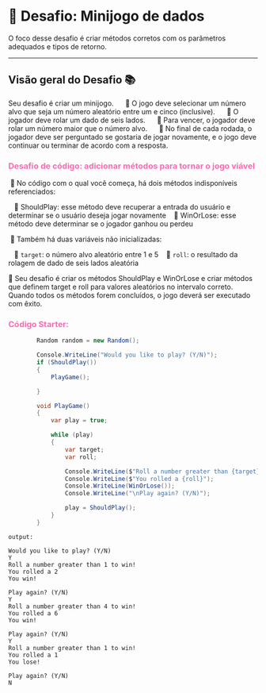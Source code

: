 # :dart: Desafio: Minijogo de dados

O foco desse desafio é criar métodos corretos com os parâmetros adequados e tipos de retorno.
___

## Visão geral do Desafio :books: 

Seu desafio é criar um minijogo. 
&nbsp;&nbsp;&nbsp;&nbsp; :pushpin: O jogo deve selecionar um número alvo que seja um número aleatório entre um e cinco (inclusive). 
&nbsp;&nbsp;&nbsp;&nbsp; :pushpin: O jogador deve rolar um dado de seis lados. 
&nbsp;&nbsp;&nbsp;&nbsp; :pushpin: Para vencer, o jogador deve rolar um número maior que o número alvo.
&nbsp;&nbsp;&nbsp;&nbsp; :pushpin:  No final de cada rodada, o jogador deve ser perguntado se gostaria de jogar novamente, e o jogo deve continuar ou terminar de acordo com a resposta.

###  <font color=hotpink> Desafio de código: adicionar métodos para tornar o jogo viável </font>

&nbsp;:memo: No código com o qual você começa, há dois métodos indisponíveis referenciados:

&nbsp;&nbsp;&nbsp;:bookmark: ShouldPlay: esse método deve recuperar a entrada do usuário e determinar se o usuário deseja jogar novamente 
&nbsp;&nbsp;&nbsp;:bookmark: WinOrLose: esse método deve determinar se o jogador ganhou ou perdeu

&nbsp;:memo: Também há duas variáveis não inicializadas:

&nbsp;&nbsp;&nbsp;:bookmark: `target`: o número alvo aleatório entre 1 e 5 
&nbsp;&nbsp;&nbsp;:bookmark: `roll`: o resultado da rolagem de dado de seis lados aleatória


:beginner: Seu desafio é criar os métodos ShouldPlay e WinOrLose e criar métodos que definem target e roll para valores aleatórios no intervalo correto. Quando todos os métodos forem concluídos, o jogo deverá ser executado com êxito.


###  <font color=hotpink> Código Starter: </font>

```csharp
        Random random = new Random();

        Console.WriteLine("Would you like to play? (Y/N)");
        if (ShouldPlay()) 
        {
            PlayGame();

        }

        void PlayGame() 
        {
            var play = true;

            while (play) 
            {
                var target;
                var roll;

                Console.WriteLine($"Roll a number greater than {target} to win!");
                Console.WriteLine($"You rolled a {roll}");
                Console.WriteLine(WinOrLose());
                Console.WriteLine("\nPlay again? (Y/N)");

                play = ShouldPlay();
            }
        }

```

```
output:

Would you like to play? (Y/N)
Y
Roll a number greater than 1 to win!
You rolled a 2
You win!

Play again? (Y/N)
Y
Roll a number greater than 4 to win!
You rolled a 6
You win!

Play again? (Y/N)
Y
Roll a number greater than 1 to win!
You rolled a 1
You lose!

Play again? (Y/N)
N

```
